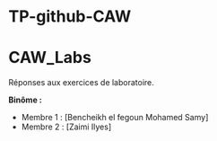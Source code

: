 # TP-github-CAW
# CAW_Labs

Réponses aux exercices de laboratoire.

**Binôme :**
- Membre 1 : [Bencheikh el fegoun Mohamed Samy]
- Membre 2 : [Zaimi Ilyes]

